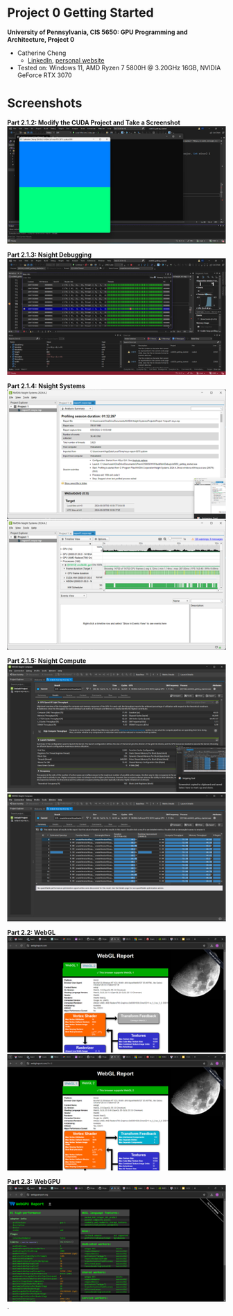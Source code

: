 Project 0 Getting Started
====================

**University of Pennsylvania, CIS 5650: GPU Programming and Architecture, Project 0**

* Catherine Cheng
  * [LinkedIn](https://www.linkedin.com/in/catherine-wanning-cheng/), [personal website](https://www.catherine-wanning-cheng.com/projects-1)
* Tested on: Windows 11, AMD Ryzen 7 5800H @ 3.20GHz 16GB, NVIDIA GeForce RTX 3070

Screenshots
=====================

**Part 2.1.2: Modify the CUDA Project and Take a Screenshot**
![](images/Name.png)

**Part 2.1.3: Nsight Debugging**
![](images/AutosWarpInfo.png)

**Part 2.1.4: Nsight Systems**
![](images/Systems_AnalysisSummary.png)
![](images/Systems_Timeline.png)

**Part 2.1.5: Nsight Compute**
![](images/Compute_Details.png)
![](images/Compute_Summary.png)

**Part 2.2: WebGL**
![](images/WebGL1.png)
![](images/WebGL2.png)

**Part 2.3: WebGPU**
![](images/WebGPU.png)
 .